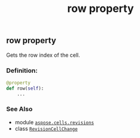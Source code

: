 ﻿---
title: row property
second_title: Aspose.Cells for Python via .NET API References
description: 
type: docs
weight: 140
url: /aspose.cells.revisions/revisioncellchange/row/
is_root: false
---

## row property


Gets the row index of the cell.
### Definition:
```python
@property
def row(self):
    ...
```

### See Also
* module [`aspose.cells.revisions`](../../)
* class [`RevisionCellChange`](/cells/python-net/aspose.cells.revisions/revisioncellchange)
